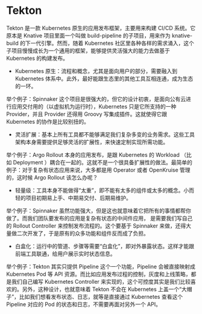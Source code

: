 # Tekton

Tekton 是一款 Kubernetes 原生的应用发布框架，主要用来构建 CI/CD 系统。它原本是 Knative 项目里面一个叫做 build-pipeline 的子项目，用来作为 knative-build 的下一代引擎。然而，随着 Kubernetes 社区里各种各样的需求涌入，这个子项目慢慢成长为一个通用的框架，能够提供灵活强大的能力去做基于 Kubernetes 的构建发布。

- Kubernetes 原生：流程和概念，尤其是面向用户的部分，需要融入到 Kubernetes 体系中。此外，最好能跟生态里的其他工具互相连通，成为生态的一环。

举个例子：Spinnaker 这个项目是很强大的，但它的设计初衷，是面向公有云进行应用交付用的（以虚拟机为运行时），Kubernetes 只是它所支持的一种 Provider，并且 Provider 还得用 Groovy 写集成插件。这就使得它跟 Kubernetes 的协作是比较别扭的。

- 灵活扩展：基本上所有工具都不能够满足我们复杂多变的业务需求。这些工具架构本身需要提供足够灵活的扩展性，来快速定制实现所需功能。

举个例子：Argo Rollout 本身的应用发布，是跟 Kubernetes 的 Workload （比如 Deployment ）耦合在一起的。这就不是一个很具备扩展性的做法。最简单的例子：对于复杂有状态应用来说，大多都是用 Operator 或者 OpenKruise 管理的，这时候 Argo Rollout 该怎么办呢？

- 轻量级：工具本身不能做得“太重”，即不能有太多的组件或太多的概念。小而轻的项目初期易上手、中期易交付、后期易维护。 

举个例子：Spinnaker 虽然功能强大，但是这也就意味着它把所有的事情都帮你做了。而我们团队要发布的应用是复杂有状态的中间件应用， 是需要我们写自己的 Rollout Controller 来控制发布流程的。这个要基于 Spinnaker 来做，还得大量做二次开发了，于是原有的众多功能和组件反而成了负担。

- 白盒化：运行中的管道、步骤等需要“白盒化”，即对外暴露状态。这样才能跟前端工具联通，给用户展示实时状态信息。

举个例子：Tekton 其实只提供 Pipeline 这个一个功能，Pipeline 会被直接映射成 Kubernetes Pod 等 API 资源。而比如应用发布过程的控制，灰度和上线策略，都是我们自己编写 Kubernetes Controller 来实现的，这个可控度其实是我们比较喜欢的。另外，这种设计，也就意味着 Tekton 不会在 Kubernetes 上盖一个“大帽子”，比如我们想看发布状态、日志，就等是直接通过 Kubernetes 查看这个 Pipeline 对应的 Pod 的状态和日志，不需要再面对另外一个 API。